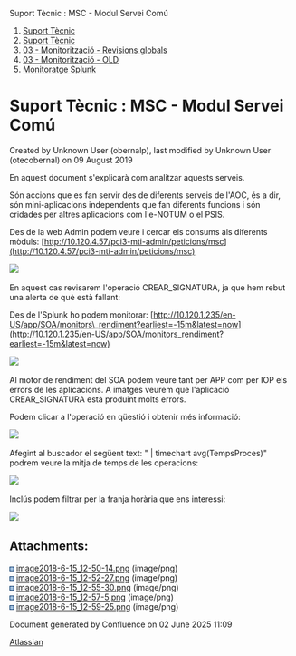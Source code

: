 Suport Tècnic : MSC - Modul Servei Comú  

1.  [Suport Tècnic](index.html)
2.  [Suport Tècnic](13893782.html)
3.  [03 - Monitorització - Revisions globals](26313327.html)
4.  [03 - Monitorització - OLD](128647245.html)
5.  [Monitoratge Splunk](Monitoratge-Splunk_26313272.html)

Suport Tècnic : MSC - Modul Servei Comú
=======================================

Created by Unknown User (obernalp), last modified by Unknown User (otecobernal) on 09 August 2019

En aquest document s'explicarà com analitzar aquests serveis.

Són accions que es fan servir des de diferents serveis de l'AOC, és a dir, són mini-aplicacions independents que fan diferents funcions i són cridades per altres aplicacions com l'e-NOTUM o el PSIS.

Des de la web Admin podem veure i cercar els consums als diferents mòduls: [http://10.120.4.57/pci3-mti-admin/peticions/msc](http://10.120.4.57/pci3-mti-admin/peticions/msc)

![](attachments/26313597/26316421.png)

  

En aquest cas revisarem l'operació CREAR\_SIGNATURA, ja que hem rebut una alerta de què està fallant:

Des de l'Splunk ho podem monitorar: [http://10.120.1.235/en-US/app/SOA/monitors\_rendiment?earliest=-15m&latest=now](http://10.120.1.235/en-US/app/SOA/monitors_rendiment?earliest=-15m&latest=now)

![](attachments/26313597/26316423.png)

Al motor de rendiment del SOA podem veure tant per APP com per IOP els errors de les aplicacions. A imatges veurem que l'aplicació CREAR\_SIGNATURA està produint molts errors. 

Podem clicar a l'operació en qüestió i obtenir més informació:

![](attachments/26313597/26316420.png)

Afegint al buscador el següent text: " | timechart avg(TempsProces)" podrem veure la mitja de temps de les operacions:

![](attachments/26313597/26316419.png)

Inclús podem filtrar per la franja horària que ens interessi:

![](attachments/26313597/26316430.png)

Attachments:
------------

![](images/icons/bullet_blue.gif) [image2018-6-15\_12-50-14.png](attachments/26313597/26316421.png) (image/png)  
![](images/icons/bullet_blue.gif) [image2018-6-15\_12-52-27.png](attachments/26313597/26316423.png) (image/png)  
![](images/icons/bullet_blue.gif) [image2018-6-15\_12-55-30.png](attachments/26313597/26316420.png) (image/png)  
![](images/icons/bullet_blue.gif) [image2018-6-15\_12-57-5.png](attachments/26313597/26316419.png) (image/png)  
![](images/icons/bullet_blue.gif) [image2018-6-15\_12-59-25.png](attachments/26313597/26316430.png) (image/png)  

Document generated by Confluence on 02 June 2025 11:09

[Atlassian](http://www.atlassian.com/)